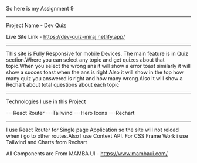 So here is my Assignment 9
____________________________________

Project Name - Dev Quiz

Live Site Link - https://dev-quiz-miraj.netlify.app/   

____________________________________

This site is Fully Responsive for mobile Devices.
The main feature is in Quiz section.Where you can select any topic and get quizes about that topic.When you select the wrong ans it will show a error toast similarly it will show a succes toast when the ans is right.Also it will show in the top how many quiz you answered is right and how many wrong.Also It will show a Rechart about total questions about each topic

____________________________________
Technologies I use in this Project

---React Router
---Tailwind
---Hero Icons
---Rechart

____________________________________
I use React Router for Single page Application so the site will not reload when i go to other routes.Also I use Context API.
For CSS Frame Work i use Tailwind and Charts from Rechart

All Components are From MAMBA UI - https://www.mambaui.com/
